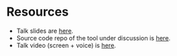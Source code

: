# Resources #

* Talk slides are
  [here](https://github.com/dilbernd/Kotlin-talk-JUGG-2016.10/blob/master/presentation.org).
* Source code repo of the tool under discussion
  is [here](https://github.com/dilbernd/gitExternals).
* Talk video (screen + voice) is [here](https://vimeo.com/191564304).

